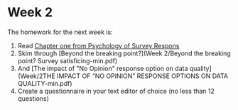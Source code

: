 # Week 2
The homework for the next week is:

1. Read [Chapter one from Psychology of Survey Respons](Chapter-1_The-Psychology-of-Survey-Response.pdf)
2. Skim through [Beyond the breaking point?](Week 2/Beyond the breaking point? Survey satisficing-min.pdf)
3. And [The impact of "No Opinion" response option on data quality](Week/2THE IMPACT OF “NO OPINION” RESPONSE OPTIONS ON DATA QUALITY-min.pdf)
4. Create a questionnaire in your text editor of choice (no less than 12 questions)
